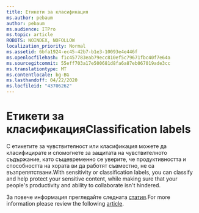 ```yaml
---
title: Етикети за класификация
ms.author: pebaum
author: pebaum
ms.audience: ITPro
ms.topic: article
ROBOTS: NOINDEX, NOFOLLOW
localization_priority: Normal
ms.assetid: 6bfa1924-ec45-42b7-b1e3-10093e4e446f
ms.openlocfilehash: f1c457783eab79ecc810ef5c79671fbc40f7e64a
ms.sourcegitcommit: 55eff703a17e500681d8fa6a87eb067019ade3cc
ms.translationtype: MT
ms.contentlocale: bg-BG
ms.lasthandoff: 04/22/2020
ms.locfileid: "43706262"
---
```

# <a name="classification-labels"></a><span data-ttu-id="6f0e8-102">Етикети за класификация</span><span class="sxs-lookup"><span data-stu-id="6f0e8-102">Classification labels</span></span>

<span data-ttu-id="6f0e8-103">С етикетите за чувствителност или класификация можете да класифицирате и спомогнете за защитата на чувствителното съдържание, като същевременно се уверите, че продуктивността и способността на хората ви да работят съвместно, не са възпрепятствани.</span><span class="sxs-lookup"><span data-stu-id="6f0e8-103">With sensitivity or classification labels, you can classify and help protect your sensitive content, while making sure that your people's productivity and ability to collaborate isn't hindered.</span></span>

<span data-ttu-id="6f0e8-104">За повече информация прегледайте следната [статия](https://docs.microsoft.com/office365/securitycompliance/sensitivity-labels).</span><span class="sxs-lookup"><span data-stu-id="6f0e8-104">For more information please review the following [article](https://docs.microsoft.com/office365/securitycompliance/sensitivity-labels).</span></span>
